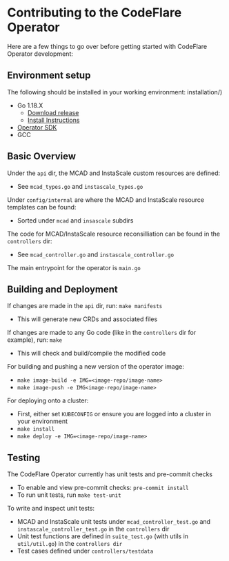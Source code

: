 # Contributing to the CodeFlare Operator

Here are a few things to go over before getting started with CodeFlare Operator development:

## Environment setup

The following should be installed in your working environment:
installation/)
 - Go 1.18.X
   - [Download release](https://go.dev/dl/)
   - [Install Instructions](https://go.dev/doc/install)
 - [Operator SDK](https://sdk.operatorframework.io/docs/installation/)
 - GCC

## Basic Overview
Under the `api` dir, the MCAD and InstaScale custom resources are defined:
 - See `mcad_types.go` and `instascale_types.go`

Under `config/internal` are where the MCAD and InstaScale resource templates can be found:
 - Sorted under `mcad` and `insascale` subdirs

The code for MCAD/InstaScale resource reconsilliation can be found in the `controllers` dir:
 - See `mcad_controller.go` and `instascale_controller.go`

The main entrypoint for the operator is `main.go`

## Building and Deployment
If changes are made in the `api` dir, run: `make manifests`
 - This will generate new CRDs and associated files

If changes are made to any Go code (like in the `controllers` dir for example), run: `make`
 - This will check and build/compile the modified code

For building and pushing a new version of the operator image:
 - `make image-build -e IMG=<image-repo/image-name>`
 - `make image-push -e IMG<image-repo/image-name>`

For deploying onto a cluster:
 - First, either set `KUBECONFIG` or ensure you are logged into a cluster in your environment
 - `make install`
 - `make deploy -e IMG=<image-repo/image-name>`

## Testing
The CodeFlare Operator currently has unit tests and pre-commit checks
 - To enable and view pre-commit checks: `pre-commit install`
 - To run unit tests, run `make test-unit`

To write and inspect unit tests:
 - MCAD and InstaScale unit tests under `mcad_controller_test.go` and `instascale_controller_test.go` in the `controllers` dir
 - Unit test functions are defined in `suite_test.go` (with utils in `util/util.go`) in the `controllers dir`
 - Test cases defined under `controllers/testdata`

